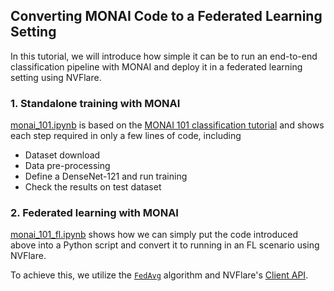 ## Converting MONAI Code to a Federated Learning Setting

In this tutorial, we will introduce how simple it can be to run an end-to-end classification pipeline with MONAI 
and deploy it in a federated learning setting using NVFlare.

### 1. Standalone training with MONAI
[monai_101.ipynb](./monai_101.ipynb) is based on the [MONAI 101 classification tutorial](https://github.com/Project-MONAI/tutorials/blob/main/2d_classification/monai_101.ipynb) and shows each step required in only a  few lines of code, including

- Dataset download
- Data pre-processing
- Define a DenseNet-121 and run training
- Check the results on test dataset

### 2. Federated learning with MONAI
[monai_101_fl.ipynb](./monai_101_fl.ipynb) shows how we can simply put the code introduced above into a Python script and convert it to running in an FL scenario using NVFlare.

To achieve this, we utilize the [`FedAvg`](https://arxiv.org/abs/1602.05629) algorithm and NVFlare's [Client
API](https://nvflare.readthedocs.io/en/main/programming_guide/execution_api_type.html#client-api).
